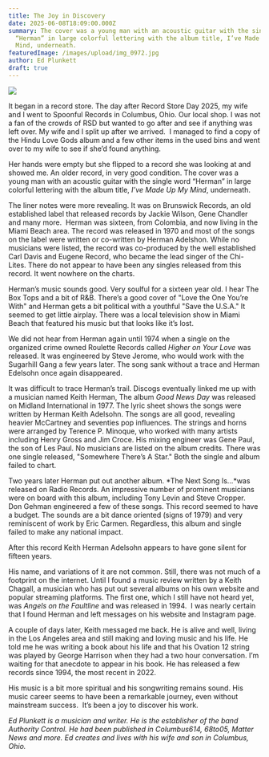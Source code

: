```yaml
---
title: The Joy in Discovery
date: 2025-06-08T18:09:00.000Z
summary: The cover was a young man with an acoustic guitar with the single word
  “Herman” in large colorful lettering with the album title, I’ve Made Up My
  Mind, underneath. 
featuredImage: /images/upload/img_0972.jpg
author: Ed Plunkett
draft: true
---
```

![](/images/upload/img_0972.jpg)

It began in a record store. The day after Record Store Day 2025, my wife and I went to Spoonful Records in Columbus, Ohio. Our local shop. I was not a fan of the crowds of RSD but wanted to go after and see if anything was left over. My wife and I split up after we arrived.  I managed to find a copy of the Hindu Love Gods album and a few other items in the used bins and went over to my wife to see if she’d found anything. 

Her hands were empty but she flipped to a record she was looking at and showed me. An older record, in very good condition. The cover was a young man with an acoustic guitar with the single word “Herman” in large colorful lettering with the album title, *I’ve Made Up My Mind*, underneath. 

The liner notes were more revealing. It was on Brunswick Records, an old established label that released records by Jackie Wilson, Gene Chandler and many more.  Herman was sixteen, from Colombia, and now living in the Miami Beach area. The record was released in 1970 and most of the songs on the label were written or co-written by Herman Adelshon. While no musicians were listed, the record was co-produced by the well established Carl Davis and Eugene Record, who became the lead singer of the Chi-Lites. There do not appear to have been any singles released from this record. It went nowhere on the charts. 

Herman’s music sounds good. Very soulful for a sixteen year old. I hear The Box Tops and a bit of R&B. There’s a good cover of "Love the One You’re With" and Herman gets a bit political with a youthful "Save the U.S.A." It seemed to get little airplay. There was a local television show in Miami Beach that featured his music but that looks like it’s lost.

We did not hear from Herman again until 1974 when a single on the organized crime owned Roulette Records called *Higher on Your Love* was released. It was engineered by Steve Jerome, who would work with the Sugarhill Gang a few years later. The song sank without a trace and Herman Edelsohn once again disappeared.

It was difficult to trace Herman’s trail. Discogs eventually linked me up with a musician named Keith Herman, The album *Good News Day* was released on Midland International in 1977. The lyric sheet shows the songs were written by Herman Keith Adelsohn. The songs are all good, revealing heavier McCartney and seventies pop influences. The strings and horns were arranged by Terence P. Minoque, who worked with many artists including Henry Gross and Jim Croce. His mixing engineer was Gene Paul, the son of Les Paul. No musicians are listed on the album credits. There was one single released, "Somewhere There’s A Star." Both the single and album failed to chart. 

Two years later Herman put out another album. *The Next Song Is…*was released on Radio Records. An impressive number of prominent musicians were on board with this album, including Tony Levin and Steve Cropper. Don Gehman engineered a few of these songs. This record seemed to have a budget. The sounds are a bit dance oriented (signs of 1979) and very reminiscent of work by Eric Carmen. Regardless, this album and single failed to make any national impact. 

After this record Keith Herman Adelsohn appears to have gone silent for fifteen years. 

His name, and variations of it are not common. Still, there was not much of a footprint on the internet. Until I found a music review written by a Keith Chagall, a musician who has put out several albums on his own website and popular streaming platforms. The first one, which I still have not heard yet, was *Angels on the Faultline* and was released in 1994.  I was nearly certain that I found Herman and left messages on his website and Instagram page. 

A couple of days later, Keith messaged me back. He is alive and well, living in the Los Angeles area and still making and loving music and his life. He told me he was writing a book about his life and that his Ovation 12 string was played by George Harrison when they had a two hour conversation. I’m waiting for that anecdote to appear in his book. He has released a few records since 1994, the most recent in 2022.

His music is a bit more spiritual and his songwriting remains sound. His music career seems to have been a remarkable journey, even without mainstream success.  It’s been a joy to discover his work. 

*Ed Plunkett is a musician and writer. He is the establisher of the band 
Authority Control. He had been published in Columbus614, 68to05, Matter 
News and more. Ed creates and lives with his wife and son in Columbus, 
Ohio.*

